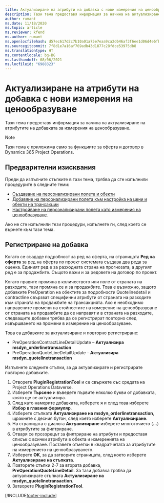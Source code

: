 ```yaml
---
title: Актуализиране на атрибути на добавка с нови измерения на ценообразуване
description: Тази тема предоставя информация за начина на актуализиране на атрибутите на добавката за измерения на ценообразуване.
author: rumant
ms.date: 11/18/2020
ms.topic: article
ms.reviewer: kfend
ms.author: rumant
ms.openlocfilehash: d57ec617d2c7b10a01a75e7eaa9ca2d646af3f6ee1d06d4e6fb228fc0533da27
ms.sourcegitcommit: 7f8d1e7a16af769adb43d1877c28fdce53975db8
ms.translationtype: HT
ms.contentlocale: bg-BG
ms.lasthandoff: 08/06/2021
ms.locfileid: "6988323"
---
```

# <a name="update-plug-in-attributes-with-new-pricing-dimensions"></a>Актуализиране на атрибути на добавка с нови измерения на ценообразуване

Тази тема предоставя информация за начина на актуализиране на атрибутите на добавката за измерения на ценообразуване.

> [!NOTE]
> Тази тема е приложима само за функциите за оферта и договор в Dynamics 365 Project Operations.

## <a name="prerequisites"></a>Предварителни изисквания
Преди да изпълните стъпките в тази тема, трябва да сте изпълнили процедурите в следните теми:

  - [Създаване на персонализирани полета и обекти](create-custom-fields-entities-pricing-dimensions.md) 
  - [Добавяне на персонализирани полета към настройка на цени и обекти на трансакции ](add-custom-fields-price-setup-transactional-entities.md)
  - [Настройване на персонализирани полета като измерения на ценообразуване](set-up-custom-fields-pricing-dimensions.md). 
  
Ако не сте изпълнили тези процедури, изпълнете ги, след което се върнете към тази тема.

## <a name="register-a-plug-in"></a>Регистриране на добавка
Когато се създаде подробност за ред на оферта, на страницата **Ред на оферта** за ред на оферта по проект системата създава два реда за оценка. Единият ред е за разходната страна на прогнозата, а другият ред е за продажбите. Същото важи и за редовете на договор по проект.

Когато правите промяна в количеството или поле от страната на разходите, тази промяна се и за продажбите. Това е възможно, защото добавките PreOperation на обектите за подробности Quotelinedetail и contractline свързват специфични атрибути от страната на разходите към страната на продажбите на трансакцията. Ако е необходимо направените промени на стойностите на измерение на ценообразуване от страната на продажбите да се направят и в страната на разходите, следващите добавки трябва да се регистрират повторно след извършването на промени в измерение на ценообразуване.

Това са добавките за актуализиране и повторно регистриране:

- PreOperationContractLineDetailUpdate – **Актуализира msdyn_orderlinetransaction**
- PreOperationQuoteLineDetailUpdate - **Актуализира msdyn_quotelinetransaction**

Изпълнете следните стъпки, за да актуализирате и регистрирате повторно добавките.

1. Отворете **PluginRegistrationTool** и се свържете със средата на Project Operations Dataverse.
2. Изберете **Търсене** и въведете първите няколко букви от добавката, която ще се актуализира.
3. След като намерите добавката, изберете я и след това изберете **Избор в главния формуляр**.
4. Изберете стъпката **Актуализиране на msdyn_orderlinetransaction**, щракнете с десния бутон, след което изберете **Актуализиране**.
5. На страницата с диалога **Актуализиране** изберете многоточието (**...**) в атрибутите за филтриране.
6. Отваря се прозорецът за филтриране на атрибути и предоставя списък с всички атрибути в обекта и измеренията на ценообразуване. Поставете отметки в квадратчетата за атрибутите на измерението на ценообразуването.
7. Изберете **OK**, за да затворите страницата, след което изберете **Актуализиране на стъпката**.
8. Повторете стъпки 2-7 за втората добавка, **PreOperationQuoteLineDetail**. За тази добавка трябва да актуализирате стъпката **Актуализиране на msdyn_quotelinetransaction**.
9. Затворете **PluginRegistrationTool**.


[!INCLUDE[footer-include](../includes/footer-banner.md)]